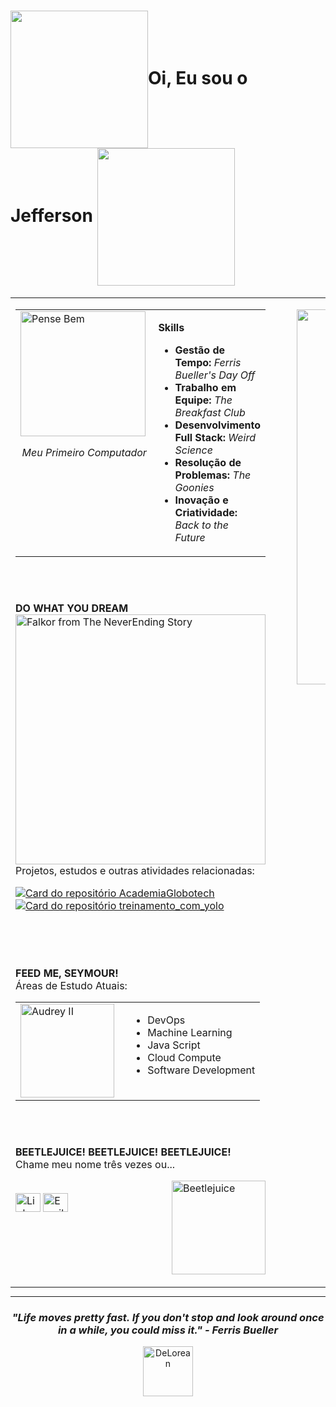<h1><img src="https://i.ibb.co/C34dkmV3/Transp.png" height="220" valign="middle">Oi, Eu sou o Jefferson  <img src="https://i.ibb.co/Rp8pmW26/Genius.png" height="220" valign="middle"> </h1>


     
<table width="100%" border="0" style="border: none; margin: 0; padding: 0;">
<tr valign="top">
<td width="65%" style="padding-right: 30px;">

<table width="100%" border="0" style="border: none;">
<tr valign="top">
<td width="220">
<img src="https://i.ibb.co/WvDrXXhk/Pense-Bem.png" alt="Pense Bem" width="200"/>
<p align="center"><i>Meu Primeiro Computador</i></p>
</td>
<td>
<p><strong>Skills</strong></p>
<ul>
<li><strong>Gestão de Tempo:</strong> <i>Ferris Bueller's Day Off</i></li>
<li><strong>Trabalho em Equipe:</strong> <i>The Breakfast Club</i></li>
<li><strong>Desenvolvimento Full Stack:</strong> <i>Weird Science</i></li>
<li><strong>Resolução de Problemas:</strong> <i>The Goonies</i></li>
<li><strong>Inovação e Criatividade:</strong> <i>Back to the Future</i></li>
</ul>
</td>
</tr>
</table>
<br><br>

   <table width="100%" border="0" style="border: none;">
        <tr valign="top">
            <p><strong>DO WHAT YOU DREAM</strong><img src="https://i.ibb.co/jZrjRjWB/Falkor.png" alt="Falkor from The NeverEnding Story" width="400"/><br></strong>
Projetos, estudos e outras atividades relacionadas:</p>
<p>
<a href="https://github.com/JeffersonPenPen/AcademiaGlobotech">
  <img src="https://github-readme-stats.vercel.app/api/pin/?username=JeffersonPenPen&repo=AcademiaGlobotech&theme=dark" alt="Card do repositório AcademiaGlobotech" />
</a>
<a href="https://github.com/JeffersonPenPen/treinamento_com_yolo">
  <img src="https://github-readme-stats.vercel.app/api/pin/?username=JeffersonPenPen&repo=treinamento_com_yolo&theme=dark" alt="Card do repositório treinamento_com_yolo" />
</a>
</p>
</td>
</tr>
</table>

<br><br>
<p><strong>FEED ME, SEYMOUR!</strong>
<br>Áreas de Estudo Atuais:</p>
<table width="100%" border="0" style="border: none; margin: 0; padding: 0;">
  <tr valign="top">
    <td width="160">
      <img src="https://i.ibb.co/ks4kZ6ph/Audrey.png" alt="Audrey II" width="150"/>
    </td>
    <td>
      <ul>
        <li>DevOps</li>
        <li>Machine Learning</li>
        <li>Java Script</li>
        <li>Cloud Compute</li>
        <li>Software Development</li>
      </ul>
    </td>
  </tr>
</table>

<br><br>

<p><strong>BEETLEJUICE! BEETLEJUICE! BEETLEJUICE!</strong><br>
Chame meu nome três vezes ou...</p>
   <table width="100%" border="0" style="border: none;">
        <tr valign="top">
          <p><img src="https://i.ibb.co/5hRRvH0x/bettleverde.png" alt="Beetlejuice" valign="middle" align="right" width="150"/><br>
              <a href="https://www.linkedin.com/in/jeffmelo/" target="blank"><img align="center" src="https://raw.githubusercontent.com/rahuldkjain/github-profile-readme-generator/master/src/images/icons/Social/linked-in-alt.svg" alt="LinkedIn" height="30" width="40" /></a>
              <a href="mailto:eumesmo@jeffersonmelo.tv.br" target="blank"><img align="center" src="https://simpleicons.org/icons/gmail.svg" alt="Email" height="30" width="40" /></a>
            </p>
          </tr>
      </table>



  <td width="35%" style="padding-left: 20px;">
  <p align="center">
    <a href="https://github.com/jeffersonpenpen/jeffersonpenpen/blob/main/zoltar/activating.md">
      <img src="https://i.ibb.co/0PQCZmh/Zoltar-1.png" alt="Moeda inserida" width="600"/>
    </a>
  </p>
      <br><br><br>
      <div align="center">
        <p valign="middle"><h2><strong>TESOUROS</strong> &nbsp;&nbsp;&nbsp; <img src="https://i.ibb.co/nNmRqYjz/bau.png" alt="Goonies Treasure" valign="middle" height="140"/></h2>
        <img src="https://i.ibb.co/5g0d46GY/OCI.png" alt="Oracle Cloud Infrastructure Foundations Associate 2025" height="100"/>&nbsp;&nbsp;
        <img src="https://i.ibb.co/jn5zvVT/Academia.png" alt="Academia Globotech" height="80"/></p>
      </div>
    </td>
  </tr>
</table>

<hr>

<div align="center">
  <h3><i>"Life moves pretty fast. If you don't stop and look around once in a while, you could miss it." - Ferris Bueller</i></h3>
  <img src="https://i.ibb.co/yB4H3gyR/Delorean.png" alt="DeLorean" height="80"/>
  <br><br>
</div>
